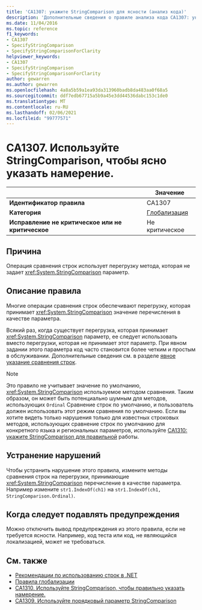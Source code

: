 ```yaml
---
title: 'CA1307: укажите StringComparison для ясности (анализ кода)'
description: 'Дополнительные сведения о правиле анализа кода CA1307: указание StringComparison для ясности'
ms.date: 11/04/2016
ms.topic: reference
f1_keywords:
- CA1307
- SpecifyStringComparison
- SpecifyStringComparisonForClarity
helpviewer_keywords:
- CA1307
- SpecifyStringComparison
- SpecifyStringComparisonForClarity
author: gewarren
ms.author: gewarren
ms.openlocfilehash: 4a8a5b59a1ea93da313960badb8da483aa0f68a5
ms.sourcegitcommit: ddf7edb67715a5b9a45e3dd44536dabc153c1de0
ms.translationtype: MT
ms.contentlocale: ru-RU
ms.lasthandoff: 02/06/2021
ms.locfileid: "99777571"
---
```

# <a name="ca1307-specify-stringcomparison-for-clarity"></a>CA1307. Используйте StringComparison, чтобы ясно указать намерение.

| | Значение |
|-|-|
| **Идентификатор правила** |CA1307|
| **Категория** |[Глобализация](globalization-warnings.md)|
| **Исправление не критическое или не критическое** |Не критическое|

## <a name="cause"></a>Причина

Операция сравнения строк использует перегрузку метода, которая не задает <xref:System.StringComparison> параметр.

## <a name="rule-description"></a>Описание правила

Многие операции сравнения строк обеспечивают перегрузку, которая принимает <xref:System.StringComparison> значение перечисления в качестве параметра.

Всякий раз, когда существует перегрузка, которая принимает <xref:System.StringComparison> параметр, ее следует использовать вместо перегрузки, которая не принимает этот параметр. При явном задании этого параметра код часто становится более четким и простым в обслуживании. Дополнительные сведения см. в разделе [явное указание сравнения строк](../../../standard/base-types/best-practices-strings.md#specifying-string-comparisons-explicitly).

> [!NOTE]
> Это правило не учитывает значение по умолчанию, <xref:System.StringComparison> используемое методом сравнения. Таким образом, он может быть потенциально шумным для методов, использующих `Ordinal` Сравнение строк по умолчанию, и пользователь должен использовать этот режим сравнения по умолчанию.
> Если вы хотите видеть только нарушения только для известных строковых методов, использующих сравнение строк по умолчанию для конкретного языка и региональных параметров, используйте [CA1310: укажите StringComparison для правильной](ca1310.md) работы.

## <a name="how-to-fix-violations"></a>Устранение нарушений

Чтобы устранить нарушение этого правила, измените методы сравнения строк на перегрузки, принимающие <xref:System.StringComparison> перечисление в качестве параметра. Например измените `str1.IndexOf(ch1)` на `str1.IndexOf(ch1, StringComparison.Ordinal)`.

## <a name="when-to-suppress-warnings"></a>Когда следует подавлять предупреждения

Можно отключить вывод предупреждения из этого правила, если не требуется ясности. Например, код теста или код, не являющийся локализацией, может не требоваться.

## <a name="see-also"></a>См. также

- [Рекомендации по использованию строк в .NET](../../../standard/base-types/best-practices-strings.md)
- [Правила глобализации](globalization-warnings.md)
- [CA1310. Используйте StringComparison, чтобы правильно указать намерение.](ca1310.md)
- [CA1309. Используйте порядковый параметр StringComparison](ca1309.md)
